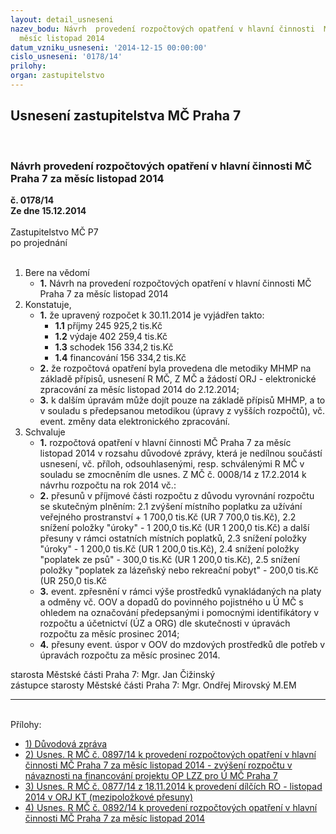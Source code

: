 ```yaml
---
layout: detail_usneseni
nazev_bodu: Návrh  provedení rozpočtových opatření v hlavní činnosti  MČ Praha 7 za
  měsíc listopad 2014
datum_vzniku_usneseni: '2014-12-15 00:00:00'
cislo_usneseni: '0178/14'
prilohy: 
organ: zastupitelstvo
---
```

<div id="ucUsn_pList" class="usn">
	<span><h2>Usnesení zastupitelstva MČ Praha 7 </h2>
<br></span><div class="standBody">
<span><h3>Návrh  provedení rozpočtových opatření v hlavní činnosti  MČ Praha 7 za měsíc listopad 2014</h3></span><div class="center">
		<strong>č. 0178/14</strong><br>
	</div>
<div class="center">
		<strong>Ze dne 15.12.2014</strong><br><br>
	</div>Zastupitelstvo MČ P7<br> po projednání<br><br><ol>
<li>Bere na vědomí<ul><li>
<strong>1.</strong> Návrh na provedení rozpočtových opatření v hlavní činnosti  MČ Praha 7 za měsíc listopad 2014</li></ul>
</li>
<li>Konstatuje,<ul>
<li>
<strong>1.</strong> že upravený rozpočet k 30.11.2014 je vyjádřen takto:<ul>
<li>
<strong>1.1</strong> příjmy          245 925,2 tis.Kč</li>
<li>
<strong>1.2</strong> výdaje          402 259,4 tis.Kč</li>
<li>
<strong>1.3</strong> schodek        156 334,2 tis.Kč</li>
<li>
<strong>1.4</strong> financování  156 334,2 tis.Kč</li>
</ul>
</li>
<li>
<strong>2.</strong> že rozpočtová opatření byla provedena dle metodiky MHMP na základě přípisů, usnesení R MČ,  Z MČ a žádostí ORJ - elektronické zpracování za měsíc listopad  2014 do 2.12.2014;</li>
<li>
<strong>3.</strong> k dalším úpravám může dojít pouze na základě přípisů MHMP, a to v souladu s předepsanou metodikou (úpravy z vyšších rozpočtů), vč.  event.  změny data elektronického zpracování.</li>
</ul>
</li>
<li>Schvaluje<ul>
<li>
<strong>1.</strong> rozpočtová  opatření  v hlavní činnosti MČ Praha 7 za měsíc listopad  2014 v rozsahu důvodové zprávy, která je nedílnou součástí usnesení, vč. příloh, odsouhlasenými, resp. schválenými  R MČ v souladu se zmocněním dle usnes. Z MČ č. 0008/14 z 17.2.2014 k návrhu rozpočtu na rok 2014 vč.:</li>
<li>
<strong>2.</strong> přesunů v příjmové části rozpočtu z důvodu vyrovnání rozpočtu se skutečným plněním: 2.1 zvýšení místního poplatku za užívání veřejného prostranství + 1 700,0 tis.Kč (UR  7 700,0 tis.Kč), 2.2 snížení položky "úroky" - 1 200,0 tis.Kč (UR 1 200,0 tis.Kč) a další přesuny v rámci ostatních místních poplatků, 2.3 snížení položky "úroky" - 1 200,0 tis.Kč (UR 1 200,0 tis.Kč), 2.4 snížení položky "poplatek ze psů" - 300,0 tis.Kč (UR 1 200,0 tis.Kč), 2.5 snížení položky "poplatek za lázeňský nebo rekreační pobyt" - 200,0 tis.Kč (UR 250,0 tis.Kč </li>
<li>
<strong>3.</strong> event. zpřesnění v rámci výše prostředků vynakládaných na platy a odměny  vč. OOV a dopadů do povinného pojistného u Ú MČ s ohledem na označování předepsanými i pomocnými identifikátory v rozpočtu a účetnictví (ÚZ a ORG) dle skutečnosti v úpravách rozpočtu za měsíc prosinec 2014;</li>
<li>
<strong>4.</strong> přesuny event. úspor v OOV do mzdových prostředků dle potřeb v úpravách rozpočtu za měsíc prosinec 2014.</li>
</ul>
</li>
</ol>starosta Městské části Praha 7: Mgr. Jan Čižinský<br>zástupce starosty Městské části Praha 7: Mgr. Ondřej Mirovský M.EM<hr>
<br>Přílohy: <ul>
<li><a href="/zdroj.aspx?typ=4&amp;id=59560&amp;sh=1804200021" target="_blank" title="Soubor (.doc 145,5 kB)-nové okno">1) Důvodová zpráva</a></li> <li><a href="/zdroj.aspx?typ=4&amp;id=59561&amp;sh=1804235829" target="_blank" title="Soubor (.doc 38 kB)-nové okno">2) Usnes. R MČ č. 0897/14  k provedení rozpočtových opatření v hlavní činnosti  MČ Praha 7 za měsíc listopad 2014 - zvýšení rozpočtu  v návaznosti na financování projektu OP LZZ pro Ú MČ Praha 7</a></li> <li><a href="/zdroj.aspx?typ=4&amp;id=59562&amp;sh=1804124437" target="_blank" title="Soubor (.doc 36,5 kB)-nové okno">3) Usnes. R MČ č. 0877/14 z 18.11.2014 k provedení dílčích RO - listopad 2014 v ORJ KT (mezipoložkové přesuny)</a></li> <li><a href="/zdroj.aspx?typ=4&amp;id=59563&amp;sh=1804168693" target="_blank" title="Soubor (.doc 36,5 kB)-nové okno">4) Usnes. R MČ č. 0892/14 k provedení rozpočtových opatření v hlavní činnosti  MČ Praha 7 za měsíc listopad 2014</a></li> </ul>
</div>
</div>